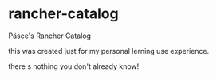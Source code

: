 # rancher-catalog
Päsce's Rancher Catalog



this was created just for my personal lerning use
experience.

there s nothing you don't already know!

